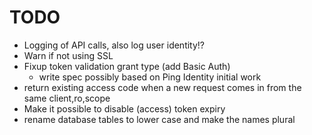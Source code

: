 # TODO

* Logging of API calls, also log user identity!?
* Warn if not using SSL
* Fixup token validation grant type (add Basic Auth)
  * write spec possibly based on Ping Identity initial work
* return existing access code when a new request comes in from the same client,ro,scope
* Make it possible to disable (access) token expiry
* rename database tables to lower case and make the names plural
